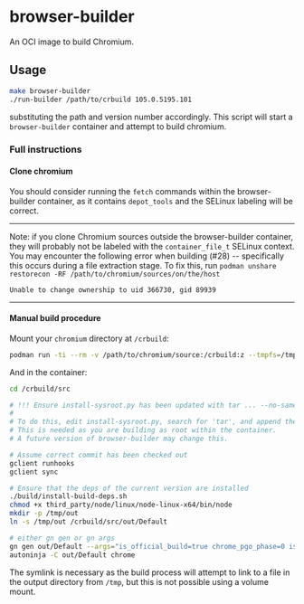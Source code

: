 # browser-builder

An OCI image to build Chromium.

## Usage

```sh
make browser-builder
./run-builder /path/to/crbuild 105.0.5195.101
```

substituting the path and version number accordingly.
This script will start a `browser-builder` container and attempt to build chromium.

### Full instructions

#### Clone chromium

You should consider running the `fetch` commands within the browser-builder container, as it contains `depot_tools` and the SELinux labeling will be correct.

----

Note: if you clone Chromium sources outside the browser-builder container, they will probably not be labeled with the `container_file_t` SELinux context.
You may encounter the following error when building (#28) -- specifically this occurs during a file extraction stage.
To fix this, run `podman unshare restorecon -RF /path/to/chromium/sources/on/the/host`

```text
Unable to change ownership to uid 366730, gid 89939
```

----

#### Manual build procedure

Mount your `chromium` directory at `/crbuild`:

```sh
podman run -ti --rm -v /path/to/chromium/source:/crbuild:z --tmpfs=/tmp:rw,nosuid,nodev,mode=1777 browser-builder bash
```

And in the container:

```sh
cd /crbuild/src

# !!! Ensure install-sysroot.py has been updated with tar ... --no-same-owner
#
# To do this, edit install-sysroot.py, search for 'tar', and append the --no-same-owner parameter.
# This is needed as you are building as root within the container.
# A future version of browser-builder may change this.

# Assume correct commit has been checked out
gclient runhooks
gclient sync

# Ensure that the deps of the current version are installed
./build/install-build-deps.sh
chmod +x third_party/node/linux/node-linux-x64/bin/node
mkdir -p /tmp/out
ln -s /tmp/out /crbuild/src/out/Default

# either gn gen or gn args
gn gen out/Default --args="is_official_build=true chrome_pgo_phase=0 is_debug=false symbol_level=0 v8_symbol_level=0 blink_symbol_level=0"
autoninja -C out/Default chrome
```

The symlink is necessary as the build process will attempt to link to a file in the output directory from `/tmp`, but this is not possible using a volume mount.
